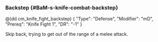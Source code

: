 ### Backstep {#BaM-s-knife-combat-backstep}

@(dd cm_knife_fight_backstep)
{ "Type": "Defense",
	"Modifier": "mD",
	"Prereq": "Knife Fight 1",
	"DR": "-1"
}

Skip back, trying to get out of the range of a melee attack.
